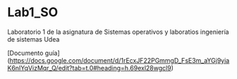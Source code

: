 # Lab1_SO
Laboratorio 1 de la asignatura de Sistemas operativos y laboratios ingeniería de sistemas Udea

[Documento guía] (https://docs.google.com/document/d/1rEcxJF22PGmmgD_FsE3m_aYGj9yiaK6nIYqVizMqr_Q/edit?tab=t.0#heading=h.69exl28wgcl9)